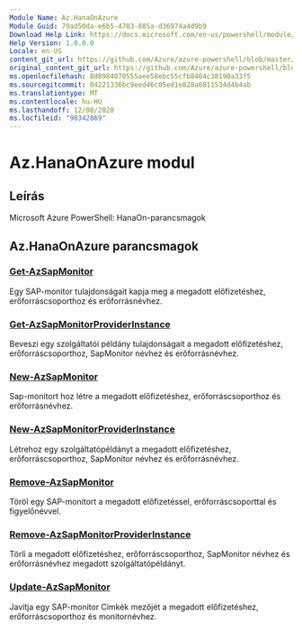 ```yaml
---
Module Name: Az.HanaOnAzure
Module Guid: 79ad50da-e6b5-4703-885a-d36974a4d9b9
Download Help Link: https://docs.microsoft.com/en-us/powershell/module/az.hanaonazure
Help Version: 1.0.0.0
Locale: en-US
content_git_url: https://github.com/Azure/azure-powershell/blob/master/src/HanaOnAzure/help/Az.HanaOnAzure.md
original_content_git_url: https://github.com/Azure/azure-powershell/blob/master/src/HanaOnAzure/help/Az.HanaOnAzure.md
ms.openlocfilehash: 8d8984070555aee58ebc55cfb8464c38190a33f5
ms.sourcegitcommit: 04221336bc9eed46c05ed1e828a6811534d4b4ab
ms.translationtype: MT
ms.contentlocale: hu-HU
ms.lasthandoff: 12/08/2020
ms.locfileid: "98342869"
---
```

# Az.HanaOnAzure modul
## Leírás
Microsoft Azure PowerShell: HanaOn-parancsmagok

## Az.HanaOnAzure parancsmagok
### [Get-AzSapMonitor](Get-AzSapMonitor.md)
Egy SAP-monitor tulajdonságait kapja meg a megadott előfizetéshez, erőforráscsoporthoz és erőforrásnévhez.

### [Get-AzSapMonitorProviderInstance](Get-AzSapMonitorProviderInstance.md)
Beveszi egy szolgáltatói példány tulajdonságait a megadott előfizetéshez, erőforráscsoporthoz, SapMonitor névhez és erőforrásnévhez.

### [New-AzSapMonitor](New-AzSapMonitor.md)
Sap-monitort hoz létre a megadott előfizetéshez, erőforráscsoporthoz és erőforrásnévhez.

### [New-AzSapMonitorProviderInstance](New-AzSapMonitorProviderInstance.md)
Létrehoz egy szolgáltatópéldányt a megadott előfizetéshez, erőforráscsoporthoz, SapMonitor névhez és erőforrásnévhez.

### [Remove-AzSapMonitor](Remove-AzSapMonitor.md)
Töröl egy SAP-monitort a megadott előfizetéssel, erőforráscsoporttal és figyelőnévvel.

### [Remove-AzSapMonitorProviderInstance](Remove-AzSapMonitorProviderInstance.md)
Törli a megadott előfizetéshez, erőforráscsoporthoz, SapMonitor névhez és erőforrásnévhez megadott szolgáltatópéldányt.

### [Update-AzSapMonitor](Update-AzSapMonitor.md)
Javítja egy SAP-monitor Címkék mezőjét a megadott előfizetéshez, erőforráscsoporthoz és monitornévhez.

